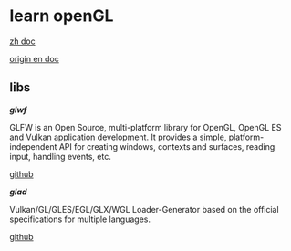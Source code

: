 # learn openGL

[zh doc](https://learnopengl-cn.github.io/)

[origin en doc](https://learnopengl.com/)

## libs

***glwf***

GLFW is an Open Source, multi-platform library for OpenGL, OpenGL ES and Vulkan application development. It provides a simple, platform-independent API for creating windows, contexts and surfaces, reading input, handling events, etc.

[github](https://github.com/glfw/glfw)

***glad***

Vulkan/GL/GLES/EGL/GLX/WGL Loader-Generator based on the official specifications for multiple languages.

[github](https://github.com/Dav1dde/glad)
